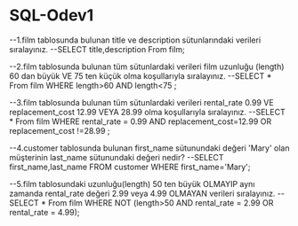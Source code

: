 # SQL-Odev1

--1.film tablosunda bulunan title ve description sütunlarındaki verileri sıralayınız.
--SELECT title,description From film; 

--2.film tablosunda bulunan tüm sütunlardaki verileri film uzunluğu (length) 60 dan büyük VE 75 ten küçük olma koşullarıyla sıralayınız.
--SELECT * From film WHERE length>60 AND length<75 ; 

--3.film tablosunda bulunan tüm sütunlardaki verileri rental_rate 0.99 VE replacement_cost 12.99 VEYA 28.99 olma koşullarıyla sıralayınız.
--SELECT * From film WHERE rental_rate = 0.99 AND replacement_cost=12.99 OR replacement_cost !=28.99 ;

--4.customer tablosunda bulunan first_name sütunundaki değeri 'Mary' olan müşterinin last_name sütunundaki değeri nedir?
--SELECT first_name,last_name FROM customer WHERE first_name='Mary';

--5.film tablosundaki uzunluğu(length) 50 ten büyük OLMAYIP aynı zamanda rental_rate değeri 2.99 veya 4.99 OLMAYAN verileri sıralayınız.
--SELECT * From film WHERE NOT (length>50 AND rental_rate = 2.99 OR rental_rate = 4.99); 
